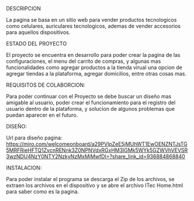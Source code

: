 DESCRIPCION

La pagina se basa en un sitio web para vender productos tecnologicos como celulares, auriculares tecnologicos, ademas de vender accesorios para aquellos dispositivos.

ESTADO DEL PROYECTO

El proyecto se encuentra en desarrollo para poder crear la pagina de las configuraciones, el menu del carrito de compras, y algunas mas funcionalidades como agregar productos a la tienda virual una opcion de agregar tiendas a la plataforma, agregar domicilios, entre otras cosas mas.

REQUISITOS DE COLABORCION:

Para poder continuar con el Proyecto se debe buscar un diseño mas amigable al usuario, poder crear el funcionamiento para el registro del usuario dentro de la plataforma, y solucion de algunos problemas que puedan aparecer en el futuro.

DISEÑO:

Url para diseño pagina: https://miro.com/welcomeonboard/a29PVlpZeE5jMUhWT1EwOENZNTJsTG5MRFRieHFTQ1ZvcnRENnk3Z0NPNVdxRGxHM3lGMk5WYk5GZWVhVEVSR3wzNDU4NzY0NTY2NzkyNzMxMjMwfDI=?share_link_id=936884868840

INSTALACION:

Para poder instalar el programa se descarga el Zip de los archivos, se extraen los archivos en el dispositivo y se abre el archivo ITec Home.html para saber como es la pagina.
